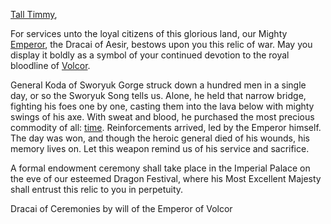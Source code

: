 [Tall Timmy](https://twitter.com/TheTallTimmy1?s=20&t=SSPZHiTgGVdaG-HL2PmG3Q),

For services unto the loyal citizens of this glorious land, our Mighty [Emperor](../heroes-of-rathe/emperor-about.md), the Dracai of Aesir, bestows upon you this relic of war. May you display it boldly as a symbol of your continued devotion to the royal bloodline of [Volcor](../continents/rathe/volcor/volcor.md).

General Koda of Sworyuk Gorge struck down a hundred men in a single day, or so the Sworyuk Song tells us. Alone, he held that narrow bridge, fighting his foes one by one, casting them into the lava below with mighty swings of his axe. With sweat and blood, he purchased the most precious commodity of all: <u>time</u>. Reinforcements arrived, led by the Emperor himself. The day was won, and though the heroic general died of his wounds, his memory lives on. Let this weapon remind us of his service and sacrifice.

A formal endowment ceremony shall take place in the Imperial Palace on the eve of our esteemed Dragon Festival, where his Most Excellent Majesty shall entrust this relic to you in perpetuity.

Dracai of Ceremonies by will of the Emperor of Volcor
